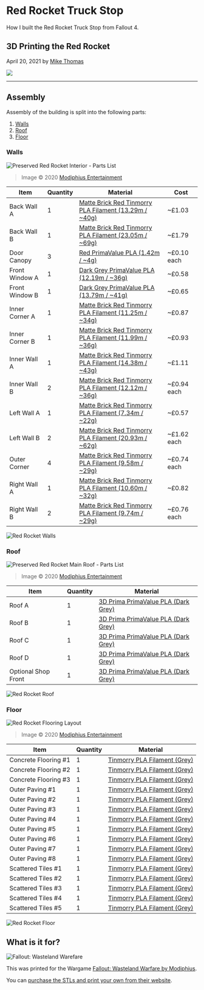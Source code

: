 # Red Rocket Truck Stop

How I built the Red Rocket Truck Stop from Fallout 4.

## 3D Printing the Red Rocket

April 20, 2021 by [Mike Thomas](https://github.com/mikepthomas)

![](https://github.com/mikepthomas/mikepthomas.github.io/raw/develop/src/img/red-rocket/red-rocket-hero.jpg)

---

## Assembly

Assembly of the building is split into the following parts:

1. [Walls](#walls)
2. [Roof](#roof)
3. [Floor](#floor)

### Walls

![Preserved Red Rocket Interior - Parts List](https://cdn.shopify.com/s/files/1/0225/4035/products/FO_PreservedRedRocket_01InteriorPartsList_700x.jpg)

> Image &copy; 2020 [Modiphius Entertainment](https://www.modiphius.net/)

| Item           | Quantity | Material                                                                                                | Cost        |
| -------------- | -------- | ------------------------------------------------------------------------------------------------------- | ----------- |
| Back Wall A    | 1        | [Matte Brick Red Tinmorry PLA Filament (13.29m / ~40g)](https://www.amazon.co.uk/gp/product/B08PKMRVCS) | ~£1.03      |
| Back Wall B    | 1        | [Matte Brick Red Tinmorry PLA Filament (23.05m / ~69g)](https://www.amazon.co.uk/gp/product/B08PKMRVCS) | ~£1.79      |
| Door Canopy    | 3        | [Red PrimaValue PLA (1.42m / ~4g)](https://www.amazon.co.uk/gp/product/B01AMLMTX2)                      | ~£0.10 each |
| Front Window A | 1        | [Dark Grey PrimaValue PLA (12.19m / ~36g)](https://www.amazon.co.uk/gp/product/B01DWTS7KA)              | ~£0.58      |
| Front Window B | 1        | [Dark Grey PrimaValue PLA (13.79m / ~41g)](https://www.amazon.co.uk/gp/product/B01DWTS7KA)              | ~£0.65      |
| Inner Corner A | 1        | [Matte Brick Red Tinmorry PLA Filament (11.25m / ~34g)](https://www.amazon.co.uk/gp/product/B08PKMRVCS) | ~£0.87      |
| Inner Corner B | 1        | [Matte Brick Red Tinmorry PLA Filament (11.99m / ~36g)](https://www.amazon.co.uk/gp/product/B08PKMRVCS) | ~£0.93      |
| Inner Wall A   | 1        | [Matte Brick Red Tinmorry PLA Filament (14.38m / ~43g)](https://www.amazon.co.uk/gp/product/B08PKMRVCS) | ~£1.11      |
| Inner Wall B   | 2        | [Matte Brick Red Tinmorry PLA Filament (12.12m / ~36g)](https://www.amazon.co.uk/gp/product/B08PKMRVCS) | ~£0.94 each |
| Left Wall A    | 1        | [Matte Brick Red Tinmorry PLA Filament (7.34m / ~22g)](https://www.amazon.co.uk/gp/product/B08PKMRVCS)  | ~£0.57      |
| Left Wall B    | 2        | [Matte Brick Red Tinmorry PLA Filament (20.93m / ~62g)](https://www.amazon.co.uk/gp/product/B08PKMRVCS) | ~£1.62 each |
| Outer Corner   | 4        | [Matte Brick Red Tinmorry PLA Filament (9.58m / ~29g)](https://www.amazon.co.uk/gp/product/B08PKMRVCS)  | ~£0.74 each |
| Right Wall A   | 1        | [Matte Brick Red Tinmorry PLA Filament (10.60m / ~32g)](https://www.amazon.co.uk/gp/product/B08PKMRVCS) | ~£0.82      |
| Right Wall B   | 2        | [Matte Brick Red Tinmorry PLA Filament (9.74m / ~29g)](https://www.amazon.co.uk/gp/product/B08PKMRVCS)  | ~£0.76 each |

![Red Rocket Walls](https://github.com/mikepthomas/mikepthomas.github.io/raw/develop/src/img/red-rocket/walls.jpg)

### Roof

![Preserved Red Rocket Main Roof - Parts List](https://cdn.shopify.com/s/files/1/0225/4035/products/FO_PreservedRedRocket_02RoofPartsList_700x.jpg)

> Image &copy; 2020 [Modiphius Entertainment](https://www.modiphius.net/)

| Item                | Quantity | Material                                                                              |
| ------------------- | -------- | ------------------------------------------------------------------------------------- |
| Roof A              | 1        | [3D Prima PrimaValue PLA (Dark Grey)](https://www.amazon.co.uk/gp/product/B01DWTS7KA) |
| Roof B              | 1        | [3D Prima PrimaValue PLA (Dark Grey)](https://www.amazon.co.uk/gp/product/B01DWTS7KA) |
| Roof C              | 1        | [3D Prima PrimaValue PLA (Dark Grey)](https://www.amazon.co.uk/gp/product/B01DWTS7KA) |
| Roof D              | 1        | [3D Prima PrimaValue PLA (Dark Grey)](https://www.amazon.co.uk/gp/product/B01DWTS7KA) |
| Optional Shop Front | 1        | [3D Prima PrimaValue PLA (Dark Grey)](https://www.amazon.co.uk/gp/product/B01DWTS7KA) |

![Red Rocket Roof](https://github.com/mikepthomas/mikepthomas.github.io/raw/develop/src/img/red-rocket/roof.jpg)

### Floor

![Red Rocket Flooring Layout](https://cdn.shopify.com/s/files/1/0225/4035/products/FO_PAH_RedRocketFLOORING_Assembly1_700x.jpg)

> Image &copy; 2020 [Modiphius Entertainment](https://www.modiphius.net/)

| Item                 | Quantity | Material                                                                       |
| -------------------- | -------- | ------------------------------------------------------------------------------ |
| Concrete Flooring #1 | 1        | [Tinmorry PLA Filament (Grey)](https://www.amazon.co.uk/gp/product/B089YX78N5) |
| Concrete Flooring #2 | 1        | [Tinmorry PLA Filament (Grey)](https://www.amazon.co.uk/gp/product/B089YX78N5) |
| Concrete Flooring #3 | 1        | [Tinmorry PLA Filament (Grey)](https://www.amazon.co.uk/gp/product/B089YX78N5) |
| Outer Paving #1      | 1        | [Tinmorry PLA Filament (Grey)](https://www.amazon.co.uk/gp/product/B089YX78N5) |
| Outer Paving #2      | 1        | [Tinmorry PLA Filament (Grey)](https://www.amazon.co.uk/gp/product/B089YX78N5) |
| Outer Paving #3      | 1        | [Tinmorry PLA Filament (Grey)](https://www.amazon.co.uk/gp/product/B089YX78N5) |
| Outer Paving #4      | 1        | [Tinmorry PLA Filament (Grey)](https://www.amazon.co.uk/gp/product/B089YX78N5) |
| Outer Paving #5      | 1        | [Tinmorry PLA Filament (Grey)](https://www.amazon.co.uk/gp/product/B089YX78N5) |
| Outer Paving #6      | 1        | [Tinmorry PLA Filament (Grey)](https://www.amazon.co.uk/gp/product/B089YX78N5) |
| Outer Paving #7      | 1        | [Tinmorry PLA Filament (Grey)](https://www.amazon.co.uk/gp/product/B089YX78N5) |
| Outer Paving #8      | 1        | [Tinmorry PLA Filament (Grey)](https://www.amazon.co.uk/gp/product/B089YX78N5) |
| Scattered Tiles #1   | 1        | [Tinmorry PLA Filament (Grey)](https://www.amazon.co.uk/gp/product/B089YX78N5) |
| Scattered Tiles #2   | 1        | [Tinmorry PLA Filament (Grey)](https://www.amazon.co.uk/gp/product/B089YX78N5) |
| Scattered Tiles #3   | 1        | [Tinmorry PLA Filament (Grey)](https://www.amazon.co.uk/gp/product/B089YX78N5) |
| Scattered Tiles #4   | 1        | [Tinmorry PLA Filament (Grey)](https://www.amazon.co.uk/gp/product/B089YX78N5) |
| Scattered Tiles #5   | 1        | [Tinmorry PLA Filament (Grey)](https://www.amazon.co.uk/gp/product/B089YX78N5) |

![Red Rocket Floor](https://github.com/mikepthomas/mikepthomas.github.io/raw/develop/src/img/red-rocket/floor.jpg)

## What is it for?

![Fallout: Wasteland Warefare](https://github.com/mikepthomas/mikepthomas.github.io/raw/develop/src/img/red-rocket/fallout-wasteland-warefare.jpg)

This was printed for the Wargame [Fallout: Wasteland Warfare by Modiphius](https://www.modiphius.net/pages/fallout-wasteland-warfare).

You can [purchase the STLs and print your own from their website](https://www.modiphius.net/products/fallout-wasteland-warfare-terrain-expansion-preserved-red-rocket-stl).
